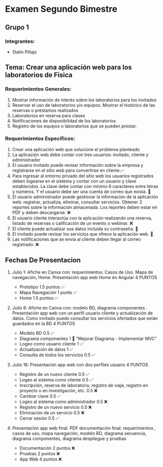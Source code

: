 # Examen Segundo Bimestre

## Grupo 1 

### Integrantes:

- Stalin Pillajo

## Tema: Crear una aplicación web para los laboratorios de Física

### Requerimientos Generales: 

1. Mostrar información de interés sobre los laboratorios para los invitados
2. Reservar el uso de laboratorios y/o equipos.  Mostrar el histórico de las reservas o préstamos realizados
3. Laboratorios en reserva para clases
4. Notificaciones de disponibilidad de los laboratorios
5. Registro de los equipos o laboratorios que se pueden prestar. 

### Requerimientos Especificos: 

1. Crear una aplicación web que solucione el problema planteado
2. La aplicación web debe contar con tres usuarios: invitado, cliente y administrador
3. El usuario invitado puede revisar información sobre la empresa y registrarse en el sitio web para convertirse en cliente.:white_check_mark:
4. Para ingresar al entorno privado del sitio web los usuarios registrados deben logearse en el sistema y contar con un usuario y clave establecidos.  La clave debe contar con mínimo 6 caracteres entre letras y números.  Y el usuario debe ser una cuenta de correo que exista. :large_blue_diamond:
5. El usuario administrador puede gestionar la información de la aplicación web:  registrar, actualiza, eliminar, consultar servicios.  Obtener 2 reportes sobre la información almacenada. Los reportes deben estar en PDF y deben descargarse. :x:
6. El usuario cliente interactúa con la aplicación realizando una reserva, listado de reservas o calificación de un evento o webinar. :x:
7. El cliente puede actualizar sus datos incluida su contraseña. :large_blue_diamond:
8. El invitado puede revisar los servicios que ofrece la aplicación web. :large_blue_diamond:
9. Las notificaciones que se envía al cliente deben llegar al correo registrado. :x:


## Fechas De Presentacion

1. Julio 1:   Afiche en Canva con: requerimientos. Casos de Uso. Mapa de navegación, Home.  Presentación app web Home en Angular   4 PUNTOS


     - Prototipo   1.5 puntos :white_check_mark:
     - Mapa Navegación 1 punto  :white_check_mark:
     - Home 1.5 puntos  :white_check_mark:
      
      
2. Julio 8: Afiche en Canva con: modelo BD,  diagrama componentes .  Presentación app web con un perfil usuario cliente y actualización de datos.  Como invitado puedo consultar los servicios ofertados que están guardados en la BD   4 PUNTOS


     - Modelo BD     0.5  :white_check_mark:
     - Diagrama componentes   1 :large_blue_diamond: "Mejorar Diagrama - Implementar MVC"
     - Logeo como usuario cliente     1 :white_check_mark: 
     - Actualización de datos  1  :white_check_mark:
     - Consulta de todos los servicios   0.5  :white_check_mark:
      

3. Julio 16:  Presentación app web con dos perfiles usuario  4 PUNTOS


     - Registro de un nuevo cliente   0.5 :white_check_mark:
     - Logeo al sistema como cliente  0.5 :white_check_mark:
     - Inscripción, reserva de laboratorio, registro de viaje, registro en proyecto o en investigación, etc.  0.5 :x:
     - Cambiar clave 0.5  :white_check_mark:
     - Logeo al sistema como administrador 0.5 :x:
     - Registro de un nuevo servicio 0.5  :x:
     - Eliminación de un servicio 0.5 :x:
     - Cerrar sesión 0.5 :white_check_mark:
      
      
4. Presentación app web final.  PDF documentación final: requerimientos , casos de uso, mapa navegación, modelo BD, diagrama secuencia, diagrama componentes, diagrama despliegue y pruebas   


     - Documentación 2 puntos :x:
     - Pruebas 2 puntos :x:
     - App Web 4 puntos :x:

